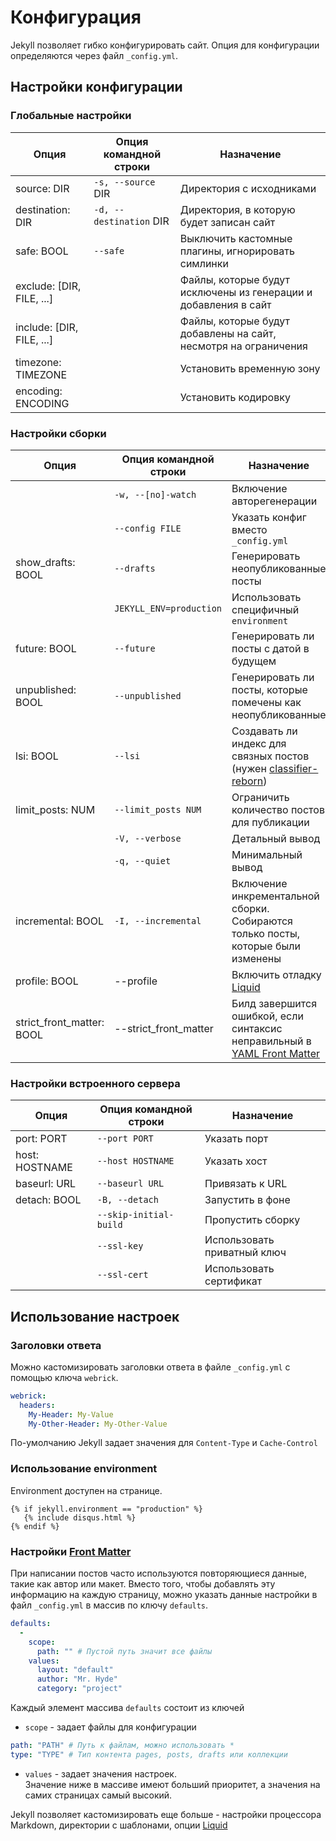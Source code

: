 # Конфигурация

Jekyll позволяет гибко конфигурировать сайт. Опция для конфигурации определяются через файл `_config.yml`.

## Настройки конфигурации
### Глобальные настройки
| Опция | Опция командной строки | Назначение |
| - | - | - |
| source: DIR | `-s, --source` DIR | Директория с исходниками |
| destination: DIR | `-d, --destination` DIR | Директория, в которую будет записан сайт |
| safe: BOOL | `--safe` | Выключить кастомные плагины, игнорировать симлинки |
| exclude: [DIR, FILE, ...] |  | Файлы, которые будут исключены из генерации и добавления в сайт |
| include: [DIR, FILE, ...] |  | Файлы, которые будут добавлены на сайт, несмотря на ограничения |
| timezone: TIMEZONE |  | Установить временную зону |
| encoding: ENCODING |  | Установить кодировку |

### Настройки сборки
| Опция | Опция командной строки | Назначение |
| - | - | - |
|  | `-w, --[no]-watch` | Включение авторегенерации |
|  | `--config FILE` | Указать конфиг вместо `_config.yml` |
| show_drafts: BOOL | `--drafts` | Генерировать неопубликованные посты |
|  | `JEKYLL_ENV=production` | Использовать специфичный `environment` |
| future: BOOL | `--future` | Генерировать ли посты с датой в будущем |
| unpublished: BOOL | `--unpublished` | Генерировать ли посты, которые помечены как неопубликованные |
| lsi: BOOL | `--lsi` | Создавать ли индекс для связных постов (нужен [classifier-reborn])|
| limit_posts: NUM | `--limit_posts NUM`| Ограничить количество постов для публикации |
|  | `-V, --verbose`| Детальный вывод |
|  | `-q, --quiet`| Минимальный вывод |
| incremental: BOOL | `-I, --incremental`| Включение инкрементальной сборки. Собираются только посты, которые были изменены |
| profile: BOOL | --profile | Включить отладку [Liquid] |
| strict_front_matter: BOOL | --strict_front_matter | Билд завершится ошибкой, если синтаксис неправильный в [YAML Front Matter][yfm] |

### Настройки встроенного сервера
| Опция | Опция командной строки | Назначение |
| - | - | - |
| port: PORT | `--port PORT` | Указать порт |
| host: HOSTNAME | `--host HOSTNAME` | Указать хост |
| baseurl: URL | `--baseurl URL` | Привязать к URL |
| detach: BOOL | `-B, --detach` | Запустить в фоне |
|  | `--skip-initial-build` | Пропустить сборку |
|  | `--ssl-key` | Использовать приватный ключ |
|  | `--ssl-cert` | Использовать сертификат |

## Использование настроек
### Заголовки ответа
Можно кастомизировать заголовки ответа в файле `_config.yml` с помощью ключа `webrick`.
```yaml
webrick:
  headers:
    My-Header: My-Value
    My-Other-Header: My-Other-Value
```
По-умолчанию Jekyll задает значения для `Content-Type` и `Cache-Control`

### Использование environment
Environment доступен на странице.
```liquid
{% if jekyll.environment == "production" %}
   {% include disqus.html %}
{% endif %}
```

### Настройки [Front Matter][yfm]
При написании постов часто используются повторяющиеся данные, такие как автор или макет. Вместо того, чтобы добавлять эту информацию на каждую страницу, можно указать данные настройки в файл `_config.yml` в массив по ключу `defaults`.
```yaml
defaults:
  -
    scope:
      path: "" # Пустой путь значит все файлы
    values:
      layout: "default"
      author: "Mr. Hyde"
      category: "project"
```
Каждый элемент массива `defaults` состоит из ключей
- `scope` - задает файлы для конфигурации
```yaml
path: "PATH" # Путь к файлам, можно использовать *
type: "TYPE" # Тип контента pages, posts, drafts или коллекции
```
- `values` - задает значения настроек.  
Значение ниже в массиве имеют больший приоритет, а значения на самих страницах самый высокий.

Jekyll позволяет кастомизировать еще больше - настройки процессора Markdown, директории с шаблонами, опции [Liquid]

[classifier-reborn]: http://www.classifier-reborn.com/
[Liquid]: #
[yfm]: #
